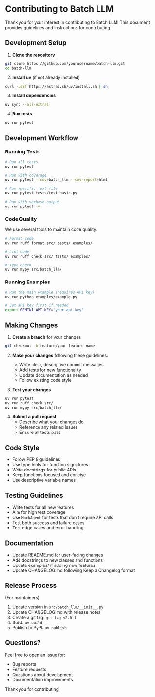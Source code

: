 # Contributing to Batch LLM

Thank you for your interest in contributing to Batch LLM! This document provides guidelines and instructions for contributing.

## Development Setup

1. **Clone the repository**

```bash
git clone https://github.com/yourusername/batch-llm.git
cd batch-llm
```

2. **Install uv** (if not already installed)

```bash
curl -LsSf https://astral.sh/uv/install.sh | sh
```

3. **Install dependencies**

```bash
uv sync --all-extras
```

4. **Run tests**

```bash
uv run pytest
```

## Development Workflow

### Running Tests

```bash
# Run all tests
uv run pytest

# Run with coverage
uv run pytest --cov=batch_llm --cov-report=html

# Run specific test file
uv run pytest tests/test_basic.py

# Run with verbose output
uv run pytest -v
```

### Code Quality

We use several tools to maintain code quality:

```bash
# Format code
uv run ruff format src/ tests/ examples/

# Lint code
uv run ruff check src/ tests/ examples/

# Type check
uv run mypy src/batch_llm/
```

### Running Examples

```bash
# Run the main example (requires API key)
uv run python examples/example.py

# Set API key first if needed
export GEMINI_API_KEY="your-api-key"
```

## Making Changes

1. **Create a branch** for your changes

```bash
git checkout -b feature/your-feature-name
```

2. **Make your changes** following these guidelines:
   - Write clear, descriptive commit messages
   - Add tests for new functionality
   - Update documentation as needed
   - Follow existing code style

3. **Test your changes**

```bash
uv run pytest
uv run ruff check src/
uv run mypy src/batch_llm/
```

4. **Submit a pull request**
   - Describe what your changes do
   - Reference any related issues
   - Ensure all tests pass

## Code Style

- Follow PEP 8 guidelines
- Use type hints for function signatures
- Write docstrings for public APIs
- Keep functions focused and concise
- Use descriptive variable names

## Testing Guidelines

- Write tests for all new features
- Aim for high test coverage
- Use `MockAgent` for tests that don't require API calls
- Test both success and failure cases
- Test edge cases and error handling

## Documentation

- Update README.md for user-facing changes
- Add docstrings to new classes and functions
- Update examples/ if adding new features
- Update CHANGELOG.md following Keep a Changelog format

## Release Process

(For maintainers)

1. Update version in `src/batch_llm/__init__.py`
2. Update CHANGELOG.md with release notes
3. Create a git tag: `git tag v2.0.1`
4. Build: `uv build`
5. Publish to PyPI: `uv publish`

## Questions?

Feel free to open an issue for:
- Bug reports
- Feature requests
- Questions about development
- Documentation improvements

Thank you for contributing!
